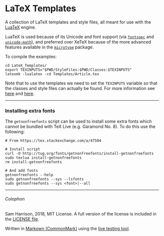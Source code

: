 # LaTeX Templates

A collection of LaTeX templates and style files, all meant for use with the
[LuaTeX](http://www.luatex.org/) engine.

LuaTeX is used because of its Unicode and font support (via
[`fontspec`](https://ctan.org/pkg/fontspec)
and [`unicode-math`](https://ctan.org/pkg/unicode-math)), and preferred over
XeTeX because of the more advanced features available in the
[`microtype`](https://ctan.org/pkg/microtype) package.

To compile the examples:
```
cd LateX_Templates/
export TEXINPUTS="$PWD/StyleFiles:$PWD/Classes:$TEXINPUTS"
latexmk -lualatex -cd Templates/Article.tex
```

Note that to use the templates we need to set the `TEXINPUTS` variable so that
the classes and style files can actually be found. For more information see
[here](https://texfaq.org/FAQ-tempinst) and
[here](https://stackoverflow.com/a/4483042).

--------------------
### Installing extra fonts

The `getnonfreefonts` script can be used to install some extra fonts which
cannot be bundled with TeX Live (e.g. Garamond No. 8). To do this use the
following:
```
# From https://tex.stackexchange.com/a/47504

# Install script
curl -O http://tug.org/fonts/getnonfreefonts/install-getnonfreefonts
sudo texlua install-getnonfreefonts
rm install-getnonfreefonts

# And add fonts
getnonfreefonts --help
sudo getnonfreefonts --sys --lsfonts
sudo getnonfreefonts --sys <font>|--all
```

--------------------

###### Colophon
Sam Harrison, 2018, MIT License.
A full version of the license is included in the [LICENSE file](LICENSE).

Written in [Markown (CommonMark)](http://commonmark.org/) using the
[live testing tool](http://try.commonmark.org/).
